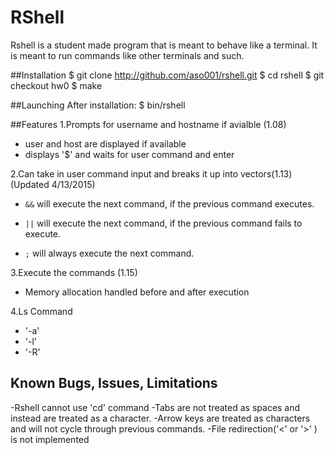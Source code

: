# RShell

Rshell is a student made program that is meant to behave like a terminal. It is meant to run commands like other terminals and such.

##Installation
$ git clone http://github.com/aso001/rshell.git
$ cd rshell
$ git checkout hw0
$ make

##Launching
After installation:
$ bin/rshell

##Features
1.Prompts for username and hostname if avialble (1.08)
- user and host are displayed if available
- displays '$' and waits for user command and enter

2.Can take in user command input and breaks it up into vectors(1.13)  (Updated 4/13/2015)
- `&&` will execute the next command, if the previous command executes.

- `||` will execute the next command, if the previous command fails to execute.

- `;` will always execute the next command.

3.Execute the commands (1.15)
- Memory allocation handled before and after execution

4.Ls Command
- '-a'
- '-l'
- '-R'

## Known Bugs, Issues, Limitations
-Rshell cannot use 'cd' command
-Tabs are not treated as spaces and instead are treated as a character.
-Arrow keys are treated as characters and will not cycle through previous commands.
-File redirection('<' or '>' ) is not implemented
